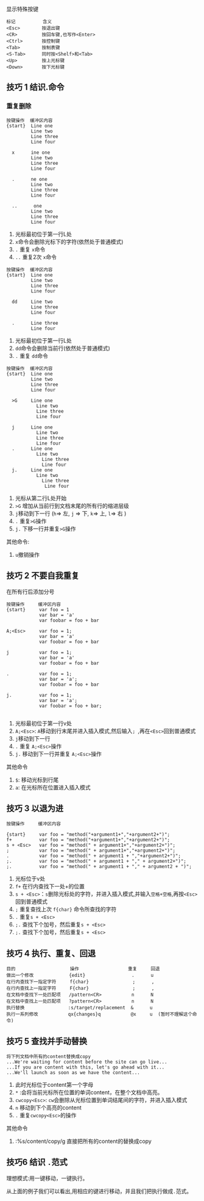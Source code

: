 显示特殊按键
```
标记          含义
<Esc>        按退出键
<CR>         按回车键,也写作<Enter>
<Ctrl>       按控制键
<Tab>        按制表键
<S-Tab>      同时按<Shelf>和<Tab>
<Up>         按上光标键
<Down>       按下光标键
```

## 技巧 1 结识.命令

### 重复删除
```
按键操作  缓冲区内容
{start}  Line one  
         Line two
         Line three
         Line four
         
  x      ine one  
         Line two
         Line three
         Line four
         
  .      ne one  
         Line two
         Line three
         Line four
       
  ..      one  
         Line two
         Line three
         Line four
```

1. 光标最初位于第一行L处
2. 	`x`命令会删除光标下的字符(依然处于普通模式)
3. `.` 重复 `x`命令
4. `..` 重复2次 `x`命令

```
按键操作  缓冲区内容
{start}  Line one  
         Line two
         Line three
         Line four
         
  dd     Line two
         Line three
         Line four
         
  .      Line three
         Line four
```

1. 光标最初位于第一行L处
2. 	`dd`命令会删除当前行(依然处于普通模式)
3. `.` 重复 `dd`命令



```
按键操作  缓冲区内容
{start}  Line one  
         Line two
         Line three
         Line four
         
  >G     Line one
           Line two
           Line three
           Line four
         
  j      Line one
           Line two
           Line three
           Line four
  .      Line one
           Line two
             Line three
             Line four
  j.     Line one
           Line two
             Line three
              Line four
```

1. 光标从第二行L处开始
2. `>G` 增加从当前行到文档末尾的所有行的缩进层级
3. `j`移动到下一行 (`h`=> 左, `j` => 下, `k`=> 上, `l`=> 右 )
4. `.` 重复`>G`操作
5. `j.` 下移一行并重复`>G`操作

其他命令:

1. `u`撤销操作

## 技巧 2 不要自我重复

在所有行后添加分号

```
按键操作     缓冲区内容
{start}     var foo = 1
            var bar = 'a'
            var foobar = foo + bar

A;<Esc>     var foo = 1;
            var bar = 'a'
            var foobar = foo + bar
            
j           var foo = 1;
            var bar = 'a'
            var foobar = foo + bar

.           var foo = 1;
            var bar = 'a';
            var foobar = foo + bar

j.          var foo = 1;
            var bar = 'a';
            var foobar = foo + bar;         
            
```

1. 光标最初位于第一行v处
2. `A;<Esc>`: `A`移动到行末尾并进入插入模式,然后输入`; `,再在`<Esc>`回到普通模式
3. `j`移动到下一行
4. `.` 重复 `A;<Esc>`操作
5. `j.` 移动到下一行并重复 `A;<Esc>`操作


其他命令

1. `$`: 移动光标到行尾
2. `a`: 在光标所在位置进入插入模式



## 技巧 3 以退为进

```
按键操作     缓冲区内容

{start}     var foo = "method("+argument1+","+argument2+")";
f+          var foo = "method("+argument1+","+argument2+")";
s + <Esc>   var foo = "method(" + argument1+","+argument2+")";
;           var foo = "method(" + argument1+","+argument2+")";
.           var foo = "method(" + argument1 + ","+argument2+")";
;.          var foo = "method(" + argument1 + "," + argument2+")";
;.          var foo = "method(" + argument1 + "," + argument2 + ")";

```

1. 光标位于v处
2. `f+` 在行内查找下一处+的位置
3. `s + <Esc>`：`s`删除光标处的字符，并进入插入模式,并输入`空格+空格`,再按`<Esc>`回到普通模式
4. `;` 重复查找上次 `f{char}` 命令所查找的字符
5. `.` 重复`s + <Esc>`
6. `;.` 查找下个加号，然后重复`s + <Esc>`
7. `;.` 查找下个加号，然后重复`s + <Esc>`


<!--1. `f{char}`在行内查找下一处该字符的位置
2. `;` 重复查找上次 f 命令所查找的字符
3. `s` 先删除光标下的字符，然后进入插入模式-->

## 技巧 4 执行、重复、回退

```
目的                    操作                  重复     回退
做出一个修改             {edit}                 .      u
在行内查找下一指定字符     f{char}                ;      ,
在行内查找上一指定字符     F{char}                ;      ,
在文档中查找下一处匹配项   /pattern<CR>           n      N在文档中查找上一处匹配项   ?pattern<CR>           n      N
执行替换                :s/target/replacement  &      u
执行一系列修改           qx{changes}q           @x     u  (暂时不理解这个命令)
```

## 技巧 5 查找并手动替换
```
将下列文档中所有的content替换成copy
...We're waiting for content before the site can go live... 
...If you are content with this, let's go ahead with it... 
...We'll launch as soon as we have the content...
```

1. 此时光标位于content第一个字母
2. `*` :会将当前光标所在位置的单词content，在整个文档中高亮。
3. `cwcopy<Esc>`: `cw`会删除从光标位置到单词结尾间的字符，并进入插入模式
4. `n` 移动到下个高亮的content
5. `.` 重复`cwcopy<Esc>`的操作

其他命令

1. :%s/content/copy/g 直接把所有的content的替换成copy

## 技巧6 结识 `.`范式

理想模式:用一键移动，一键执行。

从上面的例子我们可以看出,用相应的键进行移动，并且我们把执行做成`.`范式。



